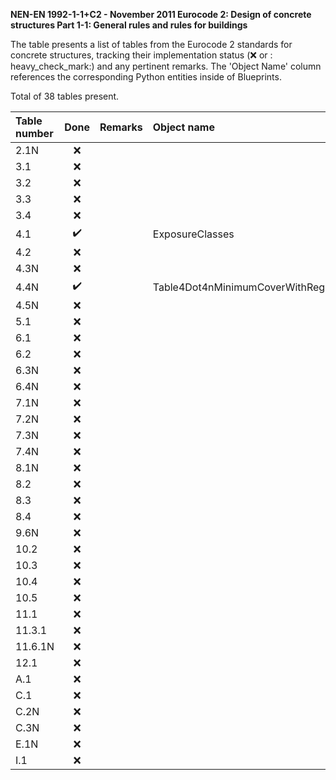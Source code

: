 **NEN-EN 1992-1-1+C2 - November 2011
Eurocode 2: Design of concrete structures
Part 1-1: General rules and rules for buildings**

The table presents a list of tables from the Eurocode 2 standards for concrete structures, tracking their implementation status (:x: or :
heavy_check_mark:) and any pertinent remarks. The 'Object Name' column references the corresponding Python entities inside of Blueprints.

Total of 38 tables present.

| Table number | Done                | Remarks | Object name                                 |
|:-------------|:-------------------:|:--------|:--------------------------------------------|
| 2.1N         | :x:                 |         |                                             |
| 3.1          | :x:                 |         |                                             |
| 3.2          | :x:                 |         |                                             |
| 3.3          | :x:                 |         |                                             |
| 3.4          | :x:                 |         |                                             |
| 4.1          | :heavy_check_mark:  |         |ExposureClasses                              |
| 4.2          | :x:                 |         |                                             |
| 4.3N         | :x:                 |         |                                             |
| 4.4N         | :heavy_check_mark:  |         |Table4Dot4nMinimumCoverWithRegardToDurability|
| 4.5N         | :x:                 |         |                                             |
| 5.1          | :x:                 |         |                                             |
| 6.1          | :x:                 |         |                                             |
| 6.2          | :x:                 |         |                                             |
| 6.3N         | :x:                 |         |                                             |
| 6.4N         | :x:                 |         |                                             |
| 7.1N         | :x:                 |         |                                             |
| 7.2N         | :x:                 |         |                                             |
| 7.3N         | :x:                 |         |                                             |
| 7.4N         | :x:                 |         |                                             |
| 8.1N         | :x:                 |         |                                             |
| 8.2          | :x:                 |         |                                             |
| 8.3          | :x:                 |         |                                             |
| 8.4          | :x:                 |         |                                             |
| 9.6N         | :x:                 |         |                                             |
| 10.2         | :x:                 |         |                                             |
| 10.3         | :x:                 |         |                                             |
| 10.4         | :x:                 |         |                                             |
| 10.5         | :x:                 |         |                                             |
| 11.1         | :x:                 |         |                                             |
| 11.3.1       | :x:                 |         |                                             |
| 11.6.1N      | :x:                 |         |                                             |
| 12.1         | :x:                 |         |                                             |
| A.1          | :x:                 |         |                                             |
| C.1          | :x:                 |         |                                             |
| C.2N         | :x:                 |         |                                             |
| C.3N         | :x:                 |         |                                             |
| E.1N         | :x:                 |         |                                             |
| I.1          | :x:                 |         |                                             |

